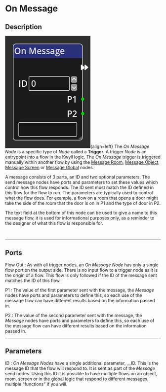 # On Message

## Description

![On Message Node](../../assets/nodes/customtrigger_node.png){align=left} The
*On Message Node* is a specific type of *Node* called a __Trigger__. A trigger
*Node* is an entrypoint into a flow in the Kwyll logic. The *On Message*
trigger is triggered manually within another flow by using the [Message
Room](./message_room.md), [Message Object](./message_object.md), [Message
Screen](./message_screen.md) or [Message Global](./message_global.md) nodes.  

A message consists of 3 parts, an ID and two optional parameters. The send
message nodes have ports and parameters to set these values which control
how this flow responds. The ID sent must match the ID defined in this flow for
the flow to run. The parameters are typically used to control what the flow
does. For example, a flow on a room that opens a door might take the side of
the room that the door is on in P1 and the type of door in P2.

The text field at the bottom of this node can be used to give a name to this
message flow, it is used for informational purposes only, as a reminder to the
designer of what this flow is responsible for.

<br style="clear:left"/>

-------

## Ports

Flow Out
: As with all trigger nodes, an *On Message Node* has only a single flow port
  on the output side. There is no input flow to a trigger node as it is
  the origin of a flow. This flow is only followed if the ID of the message sent 
  matches the ID of this flow.

P1
: The value of the first parameter sent with the message, the *Message* nodes
  have ports and parameters to define this, so each use of the message flow 
  can have different results based on the information passed in.

P2
: The value of the second parameter sent with the message, the *Message* nodes
  have ports and parameters to define this, so each use of the message flow 
  can have different results based on the information passed in.

-------

## Parameters

ID 
: *On Message Nodes* have a single additional parameter, __ID. This is the 
  message ID that the flow will respond to. It is sent as part of the *Message*
  send nodes. Using this ID it is possible to have multiple flows on an object,
  room, screen or in the global logic that respond to different messages,
  multiple "functions" if you will.

